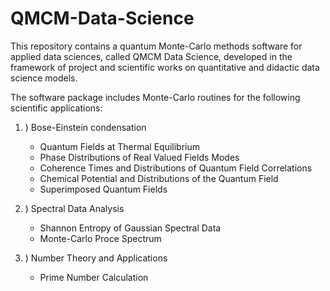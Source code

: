 # QMCM-Data-Science

This repository contains a quantum Monte-Carlo methods software for applied data sciences, called QMCM Data Science, 
developed in the framework of project and scientific works on quantitative and didactic data science models.

The software package includes Monte-Carlo routines for the following scientific applications:

1. ) Bose-Einstein condensation 
    
    - Quantum Fields at Thermal Equilibrium
    - Phase Distributions of Real Valued Fields Modes
    - Coherence Times and Distributions of Quantum Field Correlations 
    - Chemical Potential and Distributions of the Quantum Field
    - Superimposed Quantum Fields

2. ) Spectral Data Analysis

    - Shannon Entropy of Gaussian Spectral Data
    - Monte-Carlo Proce Spectrum

3. ) Number Theory and Applications

    - Prime Number Calculation

